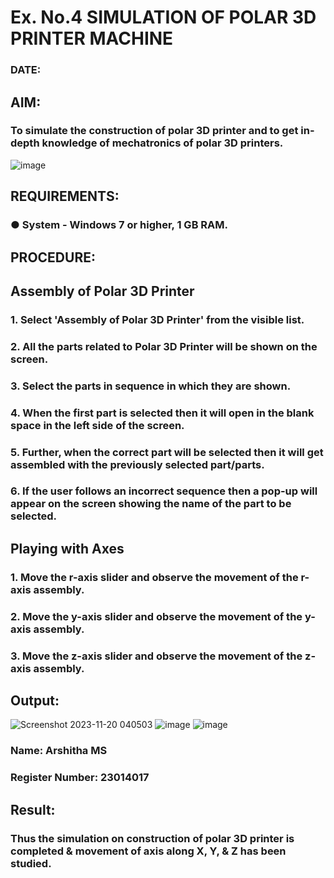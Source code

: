 # Ex. No.4 SIMULATION OF POLAR 3D PRINTER MACHINE

### DATE: 

## AIM:
### To simulate the construction of polar 3D printer and to get in-depth knowledge of mechatronics of polar 3D printers.

![image](https://github.com/Sellakumar1987/Ex.-No.-4---SIMULATION-OF-POLAR-3D-PRINTER-MACHINE/assets/113594316/b551f195-9877-49a2-99bb-a9efcfb3381a)

## REQUIREMENTS:
### ●	System - Windows 7 or higher, 1 GB RAM.

## PROCEDURE:

## Assembly of Polar 3D Printer
### 1.	Select 'Assembly of Polar 3D Printer' from the visible list.
### 2.	All the parts related to Polar 3D Printer will be shown on the screen.
### 3.	Select the parts in sequence in which they are shown.
### 4.	When the first part is selected then it will open in the blank space in the left side of the screen.
### 5.	Further, when the correct part will be selected then it will get assembled with the previously selected part/parts.
### 6.	If the user follows an incorrect sequence then a pop-up will appear on the screen showing the name of the part to be selected.

## Playing with Axes
### 1.	Move the r-axis slider and observe the movement of the r-axis assembly.
### 2.	Move the y-axis slider and observe the movement of the y-axis assembly.
### 3.	Move the z-axis slider and observe the movement of the z-axis assembly.



## Output:
![Screenshot 2023-11-20 040503](https://github.com/arshitha7/Ex.-No.-4---SIMULATION-OF-POLAR-3D-PRINTER-MACHINE/assets/144979143/89320c20-ec81-448a-8c76-d39206e45e39)
![image](https://github.com/arshitha7/Ex.-No.-4---SIMULATION-OF-POLAR-3D-PRINTER-MACHINE/assets/144979143/3bf9e461-32ff-4eea-a73b-41bfe7d06e95)
![image](https://github.com/arshitha7/Ex.-No.-4---SIMULATION-OF-POLAR-3D-PRINTER-MACHINE/assets/144979143/0fcd8cd5-139c-4cf9-813d-87ac978154cb)

### Name: Arshitha MS
### Register Number: 23014017

## Result: 
### Thus the simulation on construction of polar 3D printer is completed & movement of axis along X, Y, & Z has been studied.
